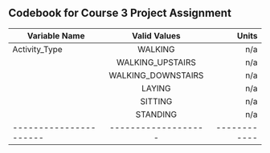 ## Codebook for Course 3 Project Assignment


|Variable Name         |Valid Values       |Units       |
|----------------------|:-----------------:|-----------:|
|Activity_Type         |WALKING            |n/a         |
|                      |WALKING_UPSTAIRS   |n/a         |
|                      |WALKING_DOWNSTAIRS |n/a         |
|                      |LAYING             |n/a         |
|                      |SITTING            |n/a         |
|                      |STANDING           |n/a         |
|----------------------|-------------------|------------| 